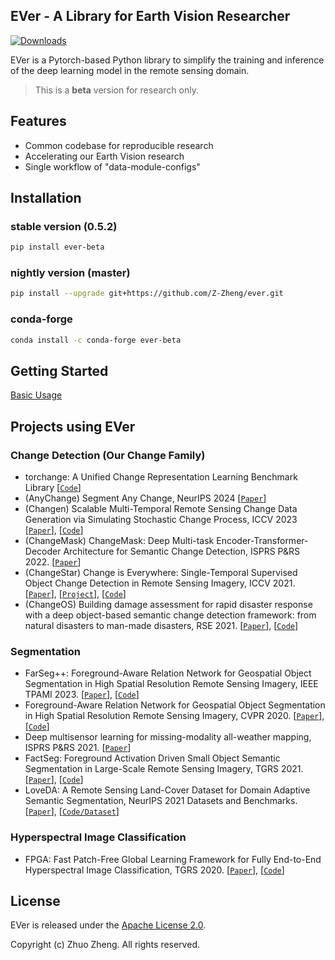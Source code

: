 ## EVer - A Library for Earth Vision Researcher
[![Downloads](https://pepy.tech/badge/ever-beta)](https://pepy.tech/project/ever-beta)

EVer is a Pytorch-based Python library to simplify the training and inference of the deep learning model in the remote sensing domain.

> This is a **beta** version for research only.


## Features

- Common codebase for reproducible research
- Accelerating our Earth Vision research
- Single workflow of "data-module-configs"


## Installation

### stable version (0.5.2)
```bash
pip install ever-beta
```

### nightly version (master)
```bash
pip install --upgrade git+https://github.com/Z-Zheng/ever.git
```

### conda-forge
```bash
conda install -c conda-forge ever-beta
```

## Getting Started
[Basic Usage](https://github.com/Z-Zheng/ever/tree/master/docs/USAGE.md)

## Projects using EVer

### Change Detection (Our Change Family)
- torchange: A Unified Change Representation Learning Benchmark Library [[`Code`](https://github.com/Z-Zheng/pytorch-change-models)]
- (AnyChange) Segment Any Change, NeurIPS 2024 [[`Paper`](https://arxiv.org/abs/2402.01188)]
- (Changen) Scalable Multi-Temporal Remote Sensing Change Data Generation via Simulating Stochastic Change Process, ICCV 2023 [[`Paper`](https://arxiv.org/pdf/2309.17031)], [[`Code`](https://github.com/Z-Zheng/Changen)]
- (ChangeMask) ChangeMask: Deep Multi-task Encoder-Transformer-Decoder Architecture for Semantic Change Detection, ISPRS P&RS 2022. [[`Paper`](https://www.sciencedirect.com/science/article/pii/S0924271621002835)]
- (ChangeStar) Change is Everywhere: Single-Temporal Supervised Object Change Detection
in Remote Sensing Imagery, ICCV 2021. [[`Paper`](https://arxiv.org/abs/2108.07002)], [[`Project`](https://zhuozheng.top/changestar/)], [[`Code`](https://github.com/Z-Zheng/ChangeStar)]
- (ChangeOS) Building damage assessment for rapid disaster response with a deep object-based semantic change detection framework: from natural disasters to man-made disasters, RSE 2021. [[`Paper`](https://www.sciencedirect.com/science/article/pii/S0034425721003564)], [[`Code`](https://github.com/Z-Zheng/ChangeOS)]

### Segmentation
- FarSeg++: Foreground-Aware Relation Network for Geospatial Object Segmentation in High Spatial Resolution Remote Sensing Imagery, IEEE TPAMI 2023. [[`Paper`](https://ieeexplore.ieee.org/document/10188509)], [[`Code`](https://github.com/Z-Zheng/FarSeg)]
- Foreground-Aware Relation Network for Geospatial Object Segmentation in High Spatial Resolution Remote Sensing Imagery, CVPR 2020. [[`Paper`](https://arxiv.org/pdf/2011.09766.pdf)], [[`Code`](https://github.com/Z-Zheng/FarSeg)]
- Deep multisensor learning for missing-modality all-weather mapping, ISPRS P&RS 2021. [[`Paper`](https://www.sciencedirect.com/science/article/abs/pii/S0924271620303476)]
- FactSeg: Foreground Activation Driven Small Object Semantic Segmentation in Large-Scale Remote Sensing Imagery, TGRS 2021. [[`Paper`](https://www.researchgate.net/publication/353357122_FactSeg_Foreground_Activation_Driven_Small_Object_Semantic_Segmentation_in_Large-Scale_Remote_Sensing_Imagery)], [[`Code`](https://github.com/Junjue-Wang/FactSeg)]
- LoveDA: A Remote Sensing Land-Cover Dataset for Domain Adaptive Semantic Segmentation, NeurIPS 2021 Datasets and Benchmarks. [[`Paper`](https://arxiv.org/pdf/2110.08733.pdf)], [[`Code/Dataset`](https://github.com/Junjue-Wang/LoveDA)]

### Hyperspectral Image Classification
- FPGA: Fast Patch-Free Global Learning Framework for Fully End-to-End Hyperspectral Image Classification, TGRS 2020. [[`Paper`](https://ieeexplore.ieee.org/document/9007624)], [[`Code`](https://github.com/Z-Zheng/FreeNet)]


## License
EVer is released under the [Apache License 2.0](https://github.com/Z-Zheng/ever/blob/master/LICENSE).

Copyright (c) Zhuo Zheng. All rights reserved.
